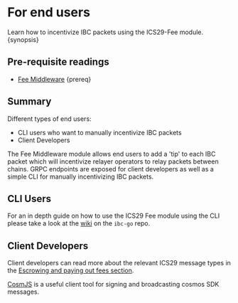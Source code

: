 <!--
order: 6
-->

# For end users

Learn how to incentivize IBC packets using the ICS29-Fee module. {synopsis}

## Pre-requisite readings

* [Fee Middleware](overview.md) {prereq}

## Summary

Different types of end users:

- CLI users who want to manually incentivize IBC packets
- Client Developers


The Fee Middleware module allows end users to add a 'tip' to each IBC packet which will incentivize relayer operators to relay packets between chains. GRPC endpoints are exposed for client developers as well as a simple CLI for manually incentivizing IBC packets.

## CLI Users

For an in depth guide on how to use the ICS29 Fee module using the CLI please take a look at the [wiki](https://github.com/cosmos/ibc-go/wiki/Fee-enabled-fungible-token-transfers#asynchronous-incentivization-of-a-fungible-token-transfer) on the `ibc-go` repo.

## Client Developers

Client developers can read more about the relevant ICS29 message types in the [Escrowing and paying out fees section]().

[CosmJS](https://github.com/cosmos/cosmjs) is a useful client tool for signing and broadcasting cosmos SDK messages.
